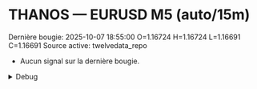 # THANOS — EURUSD M5 (auto/15m)
Dernière bougie: 2025-10-07 18:55:00  O=1.16724  H=1.16724  L=1.16691  C=1.16691
Source active: twelvedata_repo

- Aucun signal sur la dernière bougie.

<details><summary>Debug</summary>

- TD_API_KEY manquant.

</details>